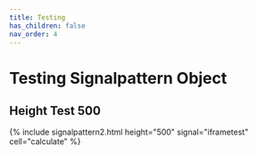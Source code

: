 ```yaml
---
title: Testing
has_children: false
nav_order: 4
---
```


# Testing Signalpattern Object

## Height Test 500

{% include signalpattern2.html height="500" signal="iframetest" cell="calculate" %}
